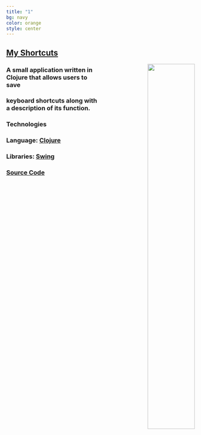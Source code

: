 ```yaml
---
title: "1"
bg: navy
color: orange
style: center
---
```




## [**My Shortcuts**](https://github.com/MisterTerrific/myshorts-gui)
<div>
<a align="right" href="https://github.com/MisterTerrific/myshorts-gui/blob/master/screens/main-window2.png?raw=true">
<img src="https://github.com/MisterTerrific/myshorts-gui/blob/master/screens/main-window2.png?raw=true" style="float: right; width: 50%; height: 50%"/>
</a>
</div>

### A small application written in Clojure that allows users to save
### keyboard shortcuts along with a description of its function.

### **Technologies**    
### **Language:** [Clojure](https://clojure.org)
### **Libraries:** [Swing](http://docs.oracle.com/javase/7/docs/api/javax/swing/package-summary.html#package_description)

### [**Source Code**](https://github.com/MisterTerrific/myshorts-gui)   
